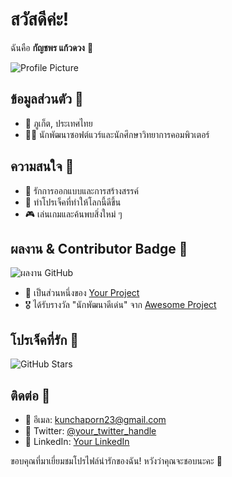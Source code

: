 # สวัสดีค่ะ! 
ฉันคือ **กัญชพร แก้วดวง** 🌸

![Profile Picture](link-to-your-profile-picture.jpg)

## ข้อมูลส่วนตัว 💖

- 🏡  ภูเก็ต, ประเทศไทย
- 👩‍💻  นักพัฒนาซอฟต์แวร์และนักศึกษาวิทยาการคอมพิวเตอร์

## ความสนใจ 🎨

- 🌸  รักการออกแบบและการสร้างสรรค์
- 🚀  ทำโปรเจ็คที่ทำให้โลกนี้ดีขึ้น
- 🎮  เล่นเกมและค้นพบสิ่งใหม่ ๆ

## ผลงาน & Contributor Badge 🌟

![ผลงาน GitHub](https://img.shields.io/github/followers/your-username?label=Follow&style=social)

- 🌟  เป็นส่วนหนึ่งของ [Your Project](https://github.com/your-username/your-project)
- 🎖️  ได้รับรางวัล "นักพัฒนาดีเด่น" จาก [Awesome Project](https://github.com/awesome-project/awesome-repo)

## โปรเจ็คที่รัก 🌈

![GitHub Stars](https://img.shields.io/github/stars/your-username/your-repository?style=social)

## ติดต่อ 💬

- 💌  อีเมล: kunchaporn23@gmail.com
- 🐥  Twitter: [@your_twitter_handle](https://twitter.com/your_twitter_handle)
- 💼  LinkedIn: [Your LinkedIn](https://www.linkedin.com/in/your-linkedin)

ขอบคุณที่มาเยี่ยมชมโปรไฟล์น่ารักของฉัน! หวังว่าคุณจะชอบนะคะ 🌟
